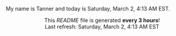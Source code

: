 My name is Tanner and today is Saturday, March 2, 4:13 AM EST.

<p align="center">This <i>README</i> file is generated <b>every 3 hours</b>!</br>Last refresh: Saturday, March 2, 4:13 AM EST<br /></p>
